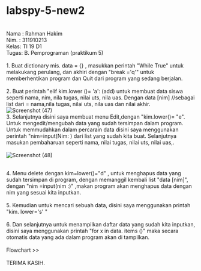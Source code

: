 # labspy-5-new2

</br> Nama : Rahman Hakim
</br> Nim. : 311910213
</br> Kelas: TI 19 D1
</br> Tugas: B. Pemprograman (praktikum 5) 
</br>
</br> 1. Buat dictionary mis. data = {} , masukkan perintah "While True" untuk melakukang perulang,  dan akhiri dengan "break ='q'" untuk memberhentikan program dan Quit dari program yang sedang berjalan. 
</br>
</br> 2. Buat perintah "elif kim.lower ()= 'a': (add) untuk membuat data siswa seperti nama, nim, nila tugas, nilai uts, nila uas. Dengan data [nim] //sebagai list dari  = nama,nila tugas, nilai uts, nila uas dan nilai akhir.
</br>![Screenshot (47)](https://user-images.githubusercontent.com/57000408/70374209-d0bf4580-1922-11ea-95fe-7730e99ea717.png)
</br> 3. Selanjutnya disini saya membuat menu Edit,dengan "kim.lower()= "e". Untuk mengedit/mengubah data yang sudah tersimpan dalam program. Untuk memmudahkan dalam percarain data disini saya menggunakan perintah "nim=input(Nim:  ) dari list yang sudah kita buat. Selanjutnya masukan pembaharuan seperti nama, nilai tugas, nilai uts, nilai uas,.       
</br>![Screenshot (48)](https://user-images.githubusercontent.com/57000408/70374234-0bc17900-1923-11ea-8dbd-e49f818d30ff.png)

</br> 4. Menu delete dengan kim=lower()="d" , untuk menghapus data yang sudah tersimpan di program,  dengan memanggil kembali list "data [nim]", dengan "nim =input(nim :)" ,makan program akan menghapus data dengan nim yang sesuai kita inputkan.
</br>
</br> 5. Kemudian untuk mencari sebuah data, disini saya menggunakan printah "kim. lower='s' "
</br>
</br> 6. Dan selanjutnya untuk menampilkan daftar data yang sudah kita inputkan,  disini saya menggunakan printah "for x in data. items ()" maka secara otomatis data yang ada dalam program akan di tampilkan. 
</br>
</br> Flowchart >>
</br>
</br> TERIMA KASIH. 
</br>
